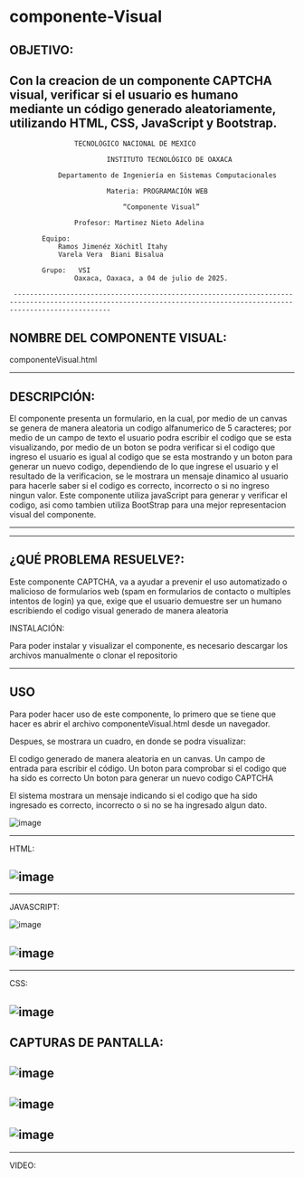 # componente-Visual
OBJETIVO:
--------------------------------------------------------------------------------------------------------------------------------------------------------------------

Con la creacion de un componente CAPTCHA visual, verificar si el usuario es humano mediante un código generado aleatoriamente, utilizando HTML, CSS, JavaScript y Bootstrap.
--------------------------------------------------------------------------------------------------------------------------------------------------------------------
								
					TECNOLÓGICO NACIONAL DE MEXICO
	
                 			INSTITUTO TECNOLÓGICO DE OAXACA			

				Departamento de Ingeniería en Sistemas Computacionales

	                        Materia: PROGRAMACIÓN WEB
       
				                “Componente Visual”

					Profesor: Martinez Nieto Adelina
		
			Equipo: 
				Ramos Jimenéz Xóchitl Itahy
				Varela Vera  Biani Bisalua

			Grupo:   VSI
					Oaxaca, Oaxaca, a 04 de julio de 2025.

     --------------------------------------------------------------------------------------------------------------------------------------------------------------------
NOMBRE DEL COMPONENTE VISUAL:
--------------------------------------------------------------------------------------------------------------------------------------------------------------------
componenteVisual.html

--------------------------------------------------------------------------------------------------------------------------------------------------------------------
DESCRIPCIÓN:
--------------------------------------------------------------------------------------------------------------------------------------------------------------------
El componente presenta un formulario, en la cual, por medio de un canvas se genera de manera aleatoria un codigo alfanumerico de 5 caracteres; por medio de un campo de texto el usuario podra escribir el codigo que se esta visualizando, por medio de un boton se podra verificar si el codigo que ingreso el usuario es igual al codigo que se esta mostrando y un boton para generar un nuevo codigo, dependiendo de lo que ingrese el usuario y el resultado de la verificacion, se le mostrara un mensaje dinamico al usuario para hacerle saber si el codigo es correcto, incorrecto o si no ingreso ningun valor. 
Este componente utiliza javaScript para generar y verificar el codigo, asi como tambien utiliza BootStrap para una mejor representacion visual del componente. 

-----------------------------------------------------------------------------------------------------------------
--------------------------------------------------------------------------------------------------------------------------------------------------------------------

¿QUÉ PROBLEMA RESUELVE?:
--------------------------------------------------------------------------------------------------------------------------------------------------------------------
Este componente CAPTCHA, va a ayudar a prevenir el uso automatizado o malicioso de formularios web (spam en formularios de contacto o multiples intentos de login) ya que, exige que el usuario demuestre ser un humano escribiendo el codigo visual generado de manera aleatoria

INSTALACIÓN: 

Para poder instalar y visualizar el componente, es necesario descargar los archivos manualmente o clonar el repositorio

--------------------------------------------------------------------------------------------------------------------------------------------------------------------
USO 
--------------------------------------------------------------------------------------------------------------------------------------------------------------------

Para poder hacer uso de este componente, lo primero que se tiene que hacer es abrir el archivo componenteVisual.html desde un navegador.

Despues, se mostrara un cuadro, en donde se podra visualizar: 

El codigo generado de manera aleatoria en un canvas.
 Un campo de entrada para escribir el código.
Un boton para comprobar si el codigo que ha sido es correcto
Un boton para generar un nuevo codigo CAPTCHA

El sistema mostrara un mensaje indicando si el codigo que ha sido ingresado es correcto, incorrecto o si no se ha ingresado algun dato.

![image](https://github.com/Biani02/componente-Visual/blob/8600dd1ff1b2419eb7ccd2792f5ddc7644c8cbbc/Captura%20de%20pantalla%202025-07-04%20173021.png)

-------------------------------------------------------------------------------------------------------------------------------------------------------------------
HTML:   

![image](https://github.com/Biani02/componente-Visual/blob/e1b620e367e6496326163415dbf2d43cc356556e/HTML.png)
-------------------------------------------------------------------------------------------------------------------------------------------------------------------

-------------------------------------------------------------------------------------------------------------------------------------------------------------------
JAVASCRIPT:   

![image](https://github.com/Biani02/componente-Visual/blob/844c3b934735c6abbdca109c79630fe018c27a48/JAVASCRIPT1.png)

![image](https://github.com/Biani02/componente-Visual/blob/b3e77450ab57ccffa828a287ff7d49029ca08156/JAVASCRIPT2.png)
-------------------------------------------------------------------------------------------------------------------------------------------------------------------

-------------------------------------------------------------------------------------------------------------------------------------------------------------------
CSS:   

![image](https://github.com/Biani02/componente-Visual/blob/420628a4edf6bdc41dedd49091fb8c404849c286/CSS.png)
-------------------------------------------------------------------------------------------------------------------------------------------------------------------

CAPTURAS DE PANTALLA:
-------------------------------------------------------------------------------------------------------------------------------------------------------------------

![image](https://github.com/Biani02/componente-Visual/blob/c3f38396a7aabb6e52a3c61cb3b9afcf9752e83d/v1.png)
-------------------------------------------------------------------------------------------------------------------------------------------------------------------
![image](https://github.com/Biani02/componente-Visual/blob/a400cb6f0fe6f93539a9706bcb61d2e84e7b6f8f/v2.png)
-------------------------------------------------------------------------------------------------------------------------------------------------------------------
![image](https://github.com/Biani02/componente-Visual/blob/6f31c11785ce7ef9a6e0c16dd169d0870a9091ea/v3.png)
-------------------------------------------------------------------------------------------------------------------------------------------------------------------
---------------------------------------------------------------------------------------------------------------------------------------------------

VIDEO:
